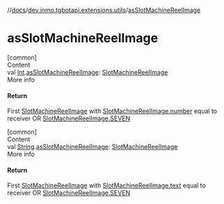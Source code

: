 //[docs](../../index.md)/[dev.inmo.tgbotapi.extensions.utils](index.md)/[asSlotMachineReelImage](as-slot-machine-reel-image.md)



# asSlotMachineReelImage  
[common]  
Content  
val [Int](https://kotlinlang.org/api/latest/jvm/stdlib/kotlin/-int/index.html).[asSlotMachineReelImage](as-slot-machine-reel-image.md): [SlotMachineReelImage](-slot-machine-reel-image/index.md)  
More info  


#### Return  


First [SlotMachineReelImage](-slot-machine-reel-image/index.md) with [SlotMachineReelImage.number](-slot-machine-reel-image/number.md) equal to receiver OR [SlotMachineReelImage.SEVEN](-slot-machine-reel-image/-s-e-v-e-n/index.md)

  


[common]  
Content  
val [String](https://kotlinlang.org/api/latest/jvm/stdlib/kotlin/-string/index.html).[asSlotMachineReelImage](as-slot-machine-reel-image.md): [SlotMachineReelImage](-slot-machine-reel-image/index.md)  
More info  


#### Return  


First [SlotMachineReelImage](-slot-machine-reel-image/index.md) with [SlotMachineReelImage.text](-slot-machine-reel-image/text.md) equal to receiver OR [SlotMachineReelImage.SEVEN](-slot-machine-reel-image/-s-e-v-e-n/index.md)

  



